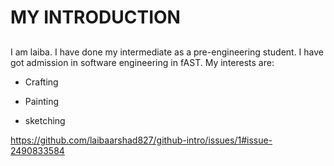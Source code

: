 #  MY INTRODUCTION 
##
###
I am laiba.
I have done my intermediate as a pre-engineering student.
I have got admission in software engineering in fAST. 
My interests are:
   - Crafting
   * Painting
   + sketching
     
https://github.com/laibaarshad827/github-intro/issues/1#issue-2490833584

